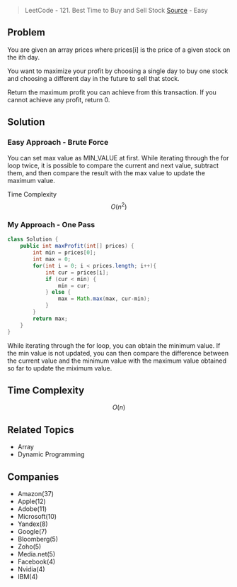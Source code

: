 > LeetCode - 121. Best Time to Buy and Sell Stock <a href="https://leetcode.com/problems/best-time-to-buy-and-sell-stock/">Source</a> - Easy

## Problem
You are given an array prices where prices[i] is the price of a given stock on the ith day.

You want to maximize your profit by choosing a single day to buy one stock and choosing a different day in the future to sell that stock.

Return the maximum profit you can achieve from this transaction. If you cannot achieve any profit, return 0.

## Solution
### Easy Approach - Brute Force
You can set max value as MIN_VALUE at first. While iterating through the for loop twice, it is possible to compare the current and next value, subtract them, and then compare the result with the max value to update the maximum value.

Time Complexity $$O(n^2)$$

### My Approach -  One Pass
```java
class Solution {
    public int maxProfit(int[] prices) {
        int min = prices[0];
        int max = 0;
        for(int i = 0; i < prices.length; i++){
            int cur = prices[i];
            if (cur < min) {
                min = cur;
            } else {
                max = Math.max(max, cur-min);
            }
        }
        return max;
    }
}
```
While iterating through the for loop, you can obtain the minimum value. If the min value is not updated, you can then compare the difference between the current value and the minimum value with the maximum value obtained so far to update the miximum value.

## Time Complexity
$$O(n)$$

## Related Topics
- Array
- Dynamic Programming

## Companies
- Amazon(37)
- Apple(12)
- Adobe(11)
- Microsoft(10)
- Yandex(8)
- Google(7)
- Bloomberg(5)
- Zoho(5)
- Media.net(5)
- Facebook(4)
- Nvidia(4)
- IBM(4)